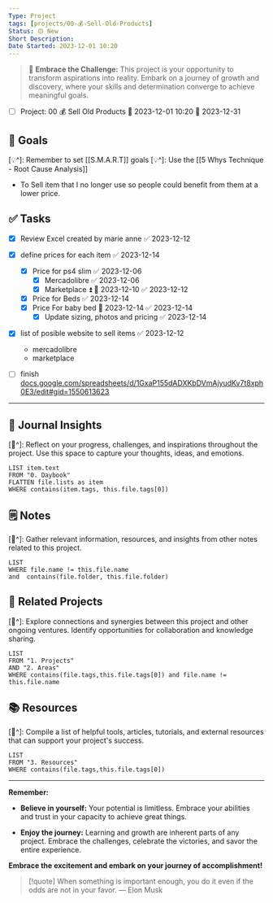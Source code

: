 ```yaml
---
Type: Project
tags: [projects/00-💰-Sell-Old-Products]
Status: 🟡 New
Short Description:
Date Started: 2023-12-01 10:20
---
```

> 🌟 **Embrace the Challenge:** 
> This project is your opportunity to transform aspirations into reality. Embark on a journey of growth and discovery, where your skills and determination converge to achieve meaningful goals.

- [ ] Project: 00 💰 Sell Old Products 🛫 2023-12-01 10:20 📅 2023-12-31
## 🎯 **Goals**
[💡^]: Remember to set [[S.M.A.R.T]] goals
[💡^]: Use the [[5 Whys Technique - Root Cause Analysis]]

- To Sell item that I no longer use so people could benefit from them at a lower price.
## ✅ **Tasks**

- [x] Review Excel created by marie anne ✅ 2023-12-12
- [x] define prices for each item ✅ 2023-12-14
	- [x] Price for ps4 slim ✅ 2023-12-06
		- [x] Mercadolibre ✅ 2023-12-06
		- [x] Marketplace ⏫ 📅 2023-12-10 ✅ 2023-12-12
	- [x] Price for Beds ✅ 2023-12-14
	- [x] Price For baby bed 📅 2023-12-14 ✅ 2023-12-14
		- [x] Update sizing, photos and pricing ✅ 2023-12-14
- [x] list of posible website to sell items ✅ 2023-12-12
	- mercadolibre
	- marketplace
- [ ] finish [docs.google.com/spreadsheets/d/1GxaP155dADXKbDVmAjyudKv7t8xph0E3/edit#gid=1550613623](https://docs.google.com/spreadsheets/d/1GxaP155dADXKbDVmAjyudKv7t8xph0E3/edit#gid=1550613623)


---
## 📖 Journal Insights
[💭^]: Reflect on your progress, challenges, and inspirations throughout the project. Use this space to capture your thoughts, ideas, and emotions.

``` dataview
LIST item.text
FROM "0. Daybook"
FLATTEN file.lists as item
WHERE contains(item.tags, this.file.tags[0])

```

## 🗒 Notes
[💭^]: Gather relevant information, resources, and insights from other notes related to this project.
``` dataview
LIST 
WHERE file.name != this.file.name 
and  contains(file.folder, this.file.folder)
```


## 🤝 Related Projects
[💭^]: Explore connections and synergies between this project and other ongoing ventures. Identify opportunities for collaboration and knowledge sharing.
``` dataview
LIST 
FROM "1. Projects"
AND "2. Areas"
WHERE contains(file.tags,this.file.tags[0]) and file.name != this.file.name
```

## 📚 Resources
[💭^]: Compile a list of helpful tools, articles, tutorials, and external resources that can support your project's success.
``` dataview
LIST 
FROM "3. Resources"
WHERE contains(file.tags,this.file.tags[0])
```


---
**Remember:**

- **Believe in yourself:** Your potential is limitless. Embrace your abilities and trust in your capacity to achieve great things.

- **Enjoy the journey:** Learning and growth are inherent parts of any project. Embrace the challenges, celebrate the victories, and savor the entire experience.

**Embrace the excitement and embark on your journey of accomplishment!**

> [!quote] When something is important enough, you do it even if the odds are not in your favor.
> — Elon Musk
